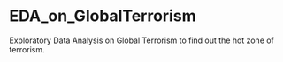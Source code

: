 # EDA_on_GlobalTerrorism
Exploratory Data Analysis on Global Terrorism to find out the hot zone of terrorism.

